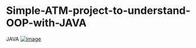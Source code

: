 # Simple-ATM-project-to-understand-OOP-with-JAVA
JAVA
[![image](https://i.hizliresim.com/r5YoBN.png)](https://hizliresim.com/r5YoBN)
